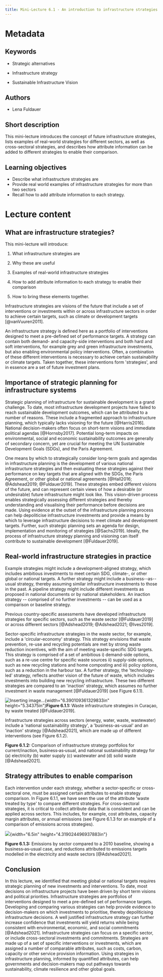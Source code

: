 ```yaml
---
title: Mini-Lecture 6.1 - An introduction to infrastructure strategies
---
```


# Metadata 

## Keywords

-   Strategic alternatives

-   Infrastructure strategy

-   Sustainable Infrastructure Vision

## Authors 

-   Lena Fuldauer

## Short description 

This mini-lecture introduces the concept of future infrastructure
strategies, lists examples of real-world strategies for different
sectors, as well as cross-sectoral strategies, and describes how
attribute information can be added to different strategies to enable
their comparison.

## Learning objectives 

-   Describe what infrastructure strategies are
-   Provide real world examples of infrastructure strategies for more
    than two sectors
-   Recall how to add attribute information to each strategy.

# Lecture content 

## What are infrastructure strategies?

This mini-lecture will introduce:

1.  What infrastructure strategies are

2.  Why these are useful

3.  Examples of real-world infrastructure strategies

4.  How to add attribute information to each strategy to enable their
    comparison

5.  How to bring these elements together.

Infrastructure strategies are visions of the future that include a set
of interventions or investments within or across infrastructure sectors
in order to achieve certain targets, such as climate or development
targets [@vanVuuren2011].

An infrastructure strategy is defined here as a portfolio of
interventions designed to meet a pre-defined set of performance targets.
A strategy can contain both demand- and capacity-side interventions and
both hard and soft interventions, for example grey and green
infrastructure investments, but also enabling environmental policy
interventions. Often, a combination of these different interventions is
necessary to achieve certain sustainability or climate targets. Taken
together, these interventions form 'strategies', and in essence are a
set of future investment plans.

## Importance of strategic planning for infrastructure systems

Strategic planning of infrastructure for sustainable development is a
grand challenge. To date, most infrastructure development projects have
failed to reach sustainable development outcomes, which can be
attributed to a number of reasons. These include a fragmented approach
to infrastructure planning, which typically lacks visioning for the
future [@Harris2016]. National decision-makers often focus on
short-term visions and immediate political agendas [@Hornsby2017].
Potential long-term impacts on environmental, social and economic
sustainability outcomes are generally of secondary concern, yet are
crucial for meeting the UN Sustainable Development Goals (SDGs), and the
Paris Agreement.

One means by which to strategically consider long-term goals and agendas
in infrastructure planning is the development of various national
infrastructure strategies and then evaluating these strategies against
their performance on key targets that are aligned with the SDGs, the
Paris Agreement, or other global or national agreements [@Hall2016;
@Adshead2019; @Fuldauer2019]. These strategies embed different
visions of the future, and can represent certain views of how a
desirable (or undesirable) future infrastructure might look like. This
vision-driven process enables strategically assessing different
strategies and thereby understanding and visualising their performance
before decisions are made. Using evidence at the outset of the
infrastructure planning process can help depoliticise infrastructure
investments and provide a means by which to leverage infrastructure
decisions to meet climate and development targets. Further, such
strategic planning sets an agenda for design, implementation and
monitoring of strategies [@Sachs2019]. Ideally, the process of
infrastructure strategy planning and visioning can itself contribute to
sustainable development [@Fuldauer2019].

## Real-world infrastructure strategies in practice

Example strategies might include a development-aligned strategy, which
includes ambitious investments to meet certain SDG, climate-, or other
global or national targets. A further strategy might include a
business--as--usual strategy, thereby assuming similar infrastructure
investments to those in the past. A pipeline strategy might include
different investments as proposed in national documents or by national
stakeholders. An inaction strategy -- comprised of no further
investments -- can be used as a comparison or baseline strategy.

Previous country-specific assessments have developed infrastructure
strategies for specific sectors, such as the waste sector
[@Fuldauer2019] or across different sectors [@Adshead2019;
@Adshead2021; @Ives2019].

Sector-specific infrastructure strategies in the waste sector, for
example, include a 'circular-economy' strategy. This strategy envisions
that waste prevention, re-use and recycling potentials are met by strong
waste reduction incentives, with the aim of meeting waste-specific SDG
targets. This strategy is comprised of a set of ambitious i) demand-side
options, such as a re-use centre for specific waste sources ii)
supply-side options, such as new recycling stations and home composting
and iii) policy options, such as a reduction in the harbour tax. A
further strategy, the 'technology-led' strategy, reflects another vision
of the future of waste, which includes investments into building new
recycling infrastructure. These two different strategies are compared to
an 'inaction' strategy, which assumes no further investment in waste
management [@Fuldauer2019] (see Figure 6.1.1).

![](media/image1.png "Inserting image..."){width="6.390109361329833in"
height="5.34375in"}**Figure 6.1.1:** Waste infrastructure strategies in
Curaçao, by waste treated [@Fuldauer2019].

Infrastructure strategies across sectors (energy, water, waste,
wastewater) include a 'national sustainability strategy', a
'business-as-usual\' and an 'inaction' strategy [@Adshead2021], which
are made up of different interventions (see Figure 6.1.2).

**Figure 6.1.2:** Comparison of infrastructure strategy portfolios for
current/inaction, business‐as‐usual, and national sustainability
strategy for (a) electricity (b) water supply (c) wastewater and (d)
solid waste [@Adshead2021].

## Strategy attributes to enable comparison

Each intervention under each strategy, whether a sector-specific or
cross-sectoral one, must be assigned certain attributes to enable
strategy comparison. In Figure 6.1.1, we have seen the use of the
attribute 'waste treated by type' to compare different strategies. For
cross-sectoral strategies, it is critical to collect attribute data that
is consistent and can be applied across sectors. This includes, for
example, cost attributes, capacity margin attributes, or annual
emissions (see Figure 6.1.3 for an example of a comparison of emissions
across strategies).

![](media/image3.png){width="6.5in" height="4.319024496937883in"}

**Figure 6.1.3:** Emissions by sector compared to a 2010 baseline,
showing a business‐as‐usual case, and reductions attributed to emissions
targets modelled in the electricity and waste sectors [@Adshead2021].

## Conclusion

In this lecture, we identified that meeting global or national targets
requires strategic planning of new investments and interventions. To
date, most decisions on infrastructure projects have been driven by
short term visions and political priorities. Infrastructure strategies
are portfolios of interventions designed to meet a pre-defined set of
performance targets. Developing and comparing various strategies can
help provide evidence to decision-makers on which investments to
prioritise, thereby depoliticising infrastructure decisions. A well
justified infrastructure strategy can further increase confidence that
investments will yield returns while being consistent with
environmental, economic, and social commitments [@Adshead2021].
Infrastructure strategies can focus on a specific sector, or include
cross-sectoral investments and commitments. Strategies are made up of a
set of specific interventions or investments, which are assigned a
number of comparable attributes, such as costs, carbon, capacity or
other service provision information. Using strategies in infrastructure
planning, informed by quantified attributes, can help governments and
decision-makers map out pathways towards sustainability, climate
resilience and other global goals.
